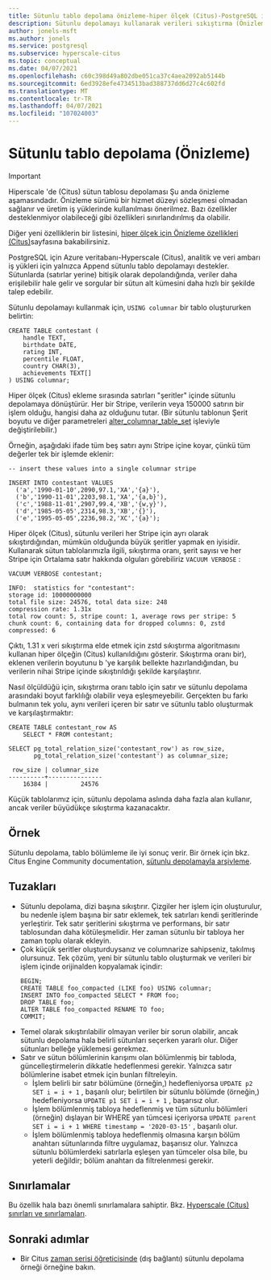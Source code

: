 ```yaml
---
title: Sütunlu tablo depolama önizleme-hiper ölçek (Citus)-PostgreSQL için Azure veritabanı
description: Sütunlu depolamayı kullanarak verileri sıkıştırma (Önizleme)
author: jonels-msft
ms.author: jonels
ms.service: postgresql
ms.subservice: hyperscale-citus
ms.topic: conceptual
ms.date: 04/07/2021
ms.openlocfilehash: c60c398d49a802dbe051ca37c4aea2092ab5144b
ms.sourcegitcommit: 6ed3928efe4734513bad388737dd6d27c4c602fd
ms.translationtype: MT
ms.contentlocale: tr-TR
ms.lasthandoff: 04/07/2021
ms.locfileid: "107024003"
---
```

# <a name="columnar-table-storage-preview"></a>Sütunlu tablo depolama (Önizleme)

> [!IMPORTANT]
> Hiperscale 'de (Citus) sütun tablosu depolaması Şu anda önizleme aşamasındadır. Önizleme sürümü bir hizmet düzeyi sözleşmesi olmadan sağlanır ve üretim iş yüklerinde kullanılması önerilmez. Bazı özellikler desteklenmiyor olabileceği gibi özellikleri sınırlandırılmış da olabilir.
>
> Diğer yeni özelliklerin bir listesini, [hiper ölçek için Önizleme özellikleri (Citus)](hyperscale-preview-features.md)sayfasına bakabilirsiniz.

PostgreSQL için Azure veritabanı-Hyperscale (Citus), analitik ve veri ambarı iş yükleri için yalnızca Append sütunlu tablo depolamayı destekler. Sütunlarda (satırlar yerine) bitişik olarak depolandığında, veriler daha erişilebilir hale gelir ve sorgular bir sütun alt kümesini daha hızlı bir şekilde talep edebilir.

Sütunlu depolamayı kullanmak için, `USING columnar` bir tablo oluştururken belirtin:

```postgresql
CREATE TABLE contestant (
    handle TEXT,
    birthdate DATE,
    rating INT,
    percentile FLOAT,
    country CHAR(3),
    achievements TEXT[]
) USING columnar;
```

Hiper ölçek (Citus) ekleme sırasında satırları "şeritler" içinde sütunlu depolamaya dönüştürür. Her bir Stripe, verilerin veya 150000 satırın bir işlem olduğu, hangisi daha az olduğunu tutar.  (Bir sütunlu tablonun Şerit boyutu ve diğer parametreleri [alter_columnar_table_set](reference-hyperscale-functions.md#alter_columnar_table_set) işleviyle değiştirilebilir.)

Örneğin, aşağıdaki ifade tüm beş satırı aynı Stripe içine koyar, çünkü tüm değerler tek bir işlemde eklenir:

```postgresql
-- insert these values into a single columnar stripe

INSERT INTO contestant VALUES
  ('a','1990-01-10',2090,97.1,'XA','{a}'),
  ('b','1990-11-01',2203,98.1,'XA','{a,b}'),
  ('c','1988-11-01',2907,99.4,'XB','{w,y}'),
  ('d','1985-05-05',2314,98.3,'XB','{}'),
  ('e','1995-05-05',2236,98.2,'XC','{a}');
```

Hiper ölçek (Citus), sütunlu verileri her Stripe için ayrı olarak sıkıştırdığından, mümkün olduğunda büyük şeritler yapmak en iyisidir. Kullanarak sütun tablolarımızla ilgili, sıkıştırma oranı, şerit sayısı ve her Stripe için Ortalama satır hakkında olguları görebiliriz `VACUUM VERBOSE` :

```postgresql
VACUUM VERBOSE contestant;
```
```
INFO:  statistics for "contestant":
storage id: 10000000000
total file size: 24576, total data size: 248
compression rate: 1.31x
total row count: 5, stripe count: 1, average rows per stripe: 5
chunk count: 6, containing data for dropped columns: 0, zstd compressed: 6
```

Çıktı, 1.31 x veri sıkıştırma elde etmek için zstd sıkıştırma algoritmasını kullanan hiper ölçeğin (Citus) kullanıldığını gösterir. Sıkıştırma oranı bir), eklenen verilerin boyutunu b 'ye karşılık bellekte hazırlandığından, bu verilerin nihai Stripe içinde sıkıştırıldığı şekilde karşılaştırır.

Nasıl ölçüldüğü için, sıkıştırma oranı tablo için satır ve sütunlu depolama arasındaki boyut farklılığı olabilir veya eşleşmeyebilir. Gerçekten bu farkı bulmanın tek yolu, aynı verileri içeren bir satır ve sütunlu tablo oluşturmak ve karşılaştırmaktır:

```postgresql
CREATE TABLE contestant_row AS
    SELECT * FROM contestant;

SELECT pg_total_relation_size('contestant_row') as row_size,
       pg_total_relation_size('contestant') as columnar_size;
```
```
 row_size | columnar_size
----------+---------------
    16384 |         24576
```

Küçük tablolarımız için, sütunlu depolama aslında daha fazla alan kullanır, ancak veriler büyüdükçe sıkıştırma kazanacaktır.

## <a name="example"></a>Örnek

Sütunlu depolama, tablo bölümleme ile iyi sonuç verir. Bir örnek için bkz. Citus Engine Community documentation, [sütunlu depolamayla arşivleme](https://docs.citusdata.com/en/stable/use_cases/timeseries.html#archiving-with-columnar-storage).

## <a name="gotchas"></a>Tuzakları

* Sütunlu depolama, dizi başına sıkıştırır. Çizgiler her işlem için oluşturulur, bu nedenle işlem başına bir satır eklemek, tek satırları kendi şeritlerinde yerleştirir. Tek satır şeritlerini sıkıştırma ve performans, bir satır tablosundan daha kötüleşmelidir. Her zaman sütunlu bir tabloya her zaman toplu olarak ekleyin.
* Çok küçük şeritler oluşturduysanız ve columnarize sahipseniz, takılmış olursunuz.
  Tek çözüm, yeni bir sütunlu tablo oluşturmak ve verileri bir işlem içinde orijinalden kopyalamak içindir:
  ```postgresql
  BEGIN;
  CREATE TABLE foo_compacted (LIKE foo) USING columnar;
  INSERT INTO foo_compacted SELECT * FROM foo;
  DROP TABLE foo;
  ALTER TABLE foo_compacted RENAME TO foo;
  COMMIT;
  ```
* Temel olarak sıkıştırılabilir olmayan veriler bir sorun olabilir, ancak sütunlu depolama hala belirli sütunları seçerken yararlı olur. Diğer sütunları belleğe yüklemesi gerekmez.
* Satır ve sütun bölümlerinin karışımı olan bölümlenmiş bir tabloda, güncelleştirmelerin dikkatle hedeflenmesi gerekir. Yalnızca satır bölümlerine isabet etmek için bunları filtreleyin.
   * İşlem belirli bir satır bölümüne (örneğin,) hedefleniyorsa `UPDATE p2 SET i = i + 1` , başarılı olur; belirtilen bir sütunlu bölümde (örneğin,) hedefleniyorsa `UPDATE p1 SET i = i + 1` , başarısız olur.
   * İşlem bölümlenmiş tabloya hedeflenmiş ve tüm sütunlu bölümleri (örneğin) dışlayan bir WHERE yan tümcesi içeriyorsa `UPDATE parent SET i = i + 1 WHERE timestamp = '2020-03-15'` , başarılı olur.
   * İşlem bölümlenmiş tabloya hedeflenmiş olmasına karşın bölüm anahtarı sütunlarında filtre uygulamaz, başarısız olur. Yalnızca sütunlu bölümlerdeki satırlarla eşleşen yan tümceler olsa bile, bu yeterli değildir; bölüm anahtarı da filtrelenmesi gerekir.

## <a name="limitations"></a>Sınırlamalar

Bu özellik hala bazı önemli sınırlamalara sahiptir. Bkz. [Hyperscale (Citus) sınırları ve sınırlamaları](concepts-hyperscale-limits.md#columnar-storage).

## <a name="next-steps"></a>Sonraki adımlar

* Bir Citus [zaman serisi öğreticisinde](https://docs.citusdata.com/en/stable/use_cases/timeseries.html#archiving-with-columnar-storage) (dış bağlantı) sütunlu depolama örneği örneğine bakın.
